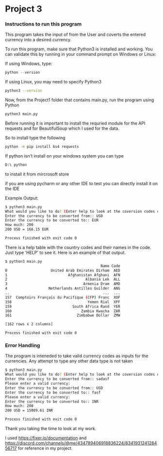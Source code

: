# Project 3

### Instructions to run this program 

This program takes the input of from the User and coverts the entered currency into a desired currency.

To run this program, make sure that Python3 is installed and working. You can validate this by running in your command prompt on Windows or Linux:

If using Windows, type:
```powershell
python --version
```

If using Linux, you may need to specify Python3
```bash
python3 --version
```

Now, from the Project1 folder that contains main.py, run the program using Python

```bash
python3 main.py
```

Before running it is important to install the requried module for the API requests and for BeautifulSoup which I used for the data.

So to install type the following 
```bash
python -m pip install bs4 requests 
```

If python isn't install on your windows system you can type
```bash
D:\ python
```
to install it from mircrosoft store

if you are using pycharm or any other IDE to test you can directly install it on the IDE

Example Output: 
```bash
$ python3 main.py
What would you like to do? (Enter help to look at the coversion codes or Enter convert to using the conversion scale): 
Enter the currency to be converted from:: USD
Enter the currency to be converted to:: EUR
How much: 200
200 USD = 166.15 EUR

Process finished with exit code 0
```

There is a help table with the country codes and their names in the code. Just type 'HELP' to see it.
Here is an example of that output.
```bash
$ python3 main.py
                                            Name Code
0                    United Arab Emirates Dirham  AED
1                            Afghanistan Afghani  AFN
2                                    Albania Lek  ALL
3                                   Armenia Dram  AMD
4                   Netherlands Antilles Guilder  ANG
..                                           ...  ...
157  Comptoirs Français du Pacifique (CFP) Franc  XOF
158                                   Yemen Rial  XPF
159                            South Africa Rand  YER
160                                Zambia Kwacha  ZAR
161                              Zimbabwe Dollar  ZMW

[162 rows x 2 columns]

Process finished with exit code 0
```


### Error Handling

The program is inteneded to take valid currency codes as inputs for the currencies. Any attempt to type any other data type is not taken
```bash
$ python3 main.py
What would you like to do? (Enter help to look at the coversion codes or Enter convert to using the conversion scale): 
Enter the currency to be converted from:: sadasf
Please enter a valid currency: 
Enter the currency to be converted from:: USD
Enter the currency to be converted to:: fasf
Please enter a valid currency: 
Enter the currency to be converted to:: INR
How much: 200
200 USD = 15089.61 INR

Process finished with exit code 0
```

Thank you taking the time to look at my work.

I used https://fixer.io/documentation and https://discord.com/channels/@me/434789406918836224/834193124128456717 for reference in my project.
